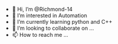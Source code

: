 - 👋 Hi, I’m @Richmond-14
- 👀 I’m interested in Automation
- 🌱 I’m currently learning python and C++
- 💞️ I’m looking to collaborate on ...
- 📫 How to reach me ...

<!---
Richmond-14/Richmond-14 is a ✨ special ✨ repository because its `README.md` (this file) appears on your GitHub profile.
You can click the Preview link to take a look at your changes.
--->
